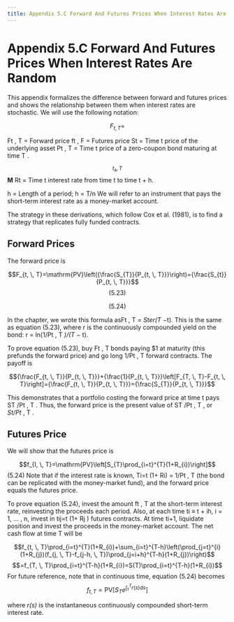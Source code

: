 ```yaml
---
title: Appendix 5.C Forward And Futures Prices When Interest Rates Are Random
---
```


# Appendix 5.C Forward And Futures Prices When Interest Rates Are Random

This appendix formalizes the difference between forward and futures prices and shows the relationship between them when interest rates are stochastic. We will use the following notation:

$$F_{t,   T}=$$

Ft ,  T = Forward price ft ,  F = Futures price St = Time t price of the underlying asset Pt ,  T = Time t price of a zero-coupon bond maturing at time T .

$${\mathbf{}}_{t_{\mathrm{a}},   T}$$
$\mathbf{M}$
Rt = Time t interest rate from time t to time t + h.

h = Length of a period; h = T/n We will refer to an instrument that pays the short-term interest rate as a money-market account.

The strategy in these derivations,  which follow Cox et al. (1981),  is to find a strategy that replicates fully funded contracts.

## Forward Prices

The forward price is

$$F_{t,   \,   T}=\mathrm{PV}\left({\frac{S_{T}}{P_{t,   \,   T}}}\right)={\frac{S_{t}}{P_{t,   \,   T}}}$$
$$(5.23)$$

$$(5.24)$$

In the chapter,  we wrote this formula asFt ,  T = *Ster(T* −t). This is the same as equation (5.23),
where r is the continuously compounded yield on the bond: r = ln(1/Pt ,  T *)/(T* − t).

To prove equation (5.23),  buy Ft ,  T bonds paying $1 at maturity (this prefunds the forward price) and go long 1/Pt ,  T forward contracts. The payoff is

$${\frac{F_{t,   \,   T}}{P_{t,   \,   T}}}+{\frac{1}{P_{t,   \,   T}}}\left[F_{T,   \,   T}-F_{t,   \,   T}\right]={\frac{F_{t,   \,   T}}{P_{t,   \,   T}}}={\frac{S_{T}}{P_{t,   \,   T}}}$$

This demonstrates that a portfolio costing the forward price at time t pays ST /Pt ,  T . Thus,  the forward price is the present value of ST /Pt ,  T ,  or *St/Pt* ,  T .

## Futures Price

We will show that the futures price is

$$f_{I,   \,   T}=\mathrm{PV}\left[S_{T}\prod_{i=t}^{T}(1+R_{i})\right]$$
(5.24)
Note that if the interest rate is known,    	Ti=t
(1+ Ri) = 1/Pt ,  T (the bond can be replicated with the money-market fund),  and the forward price equals the futures price.

To prove equation (5.24),  invest the amount ft ,  T at the short-term interest rate,  reinvesting the proceeds each period. Also,  at each time ti ≡ t + ih,  i = 1,  … ,  n,  invest in tij=t
(1+ Rj ) futures contracts. At time ti+1,  liquidate position and invest the proceeds in the money-market account. The net cash flow at time T will be

$$f_{t,   \,   T}\prod_{i=t}^{T}(1+R_{i})+\sum_{i=t}^{T-h}\left(\prod_{j=t}^{i}(1+R_{j})(f_{j,   \,   T}-f_{j-h,   \,   T})\prod_{j=i+h}^{T-h}(1+R_{j})\right)$$ $$=f_{T,   \,   T}\prod_{i=t}^{T-h}(1+R_{i})=S(T)\prod_{i=t}^{T-h}(1+R_{i})$$ For future reference,  note that in continuous time,  equation (5.24) becomes
$$f_{t,   \,   T}=\text{PV}\left[S_{T}e^{\int_{t}^{T}r(s)ds}\right]\tag{5.25}$$

where *r(s)* is the instantaneous continuously compounded short-term interest rate.
